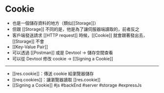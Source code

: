 # Cookie
- 也是一個儲存資料的地方（類似[[Storage]]）
- 但跟 [[Storage]] 不同的是，他是為了讓伺服器端讀取的，前者反之
- 客戶端發送請求 [[HTTP request]] 時候，[[Cookie]] 就會跟著發出去，[[Storage]] 不會
- [[Key-Value Pair]]
- 可以透過 [[Postman]] 或是 Devtool -> 儲存空間查看
- 可以從 Devtool 修改 cookie -> [[Signing a Cookie]]

---


- [[res.cookie]]：傳送 cookie 給瀏覽器儲存
- [[req.cookies]]：讓瀏覽器讀取 [[res.cookie]]
- [[Signing a Cookie]]
#js #backEnd #server #storage #expressJs